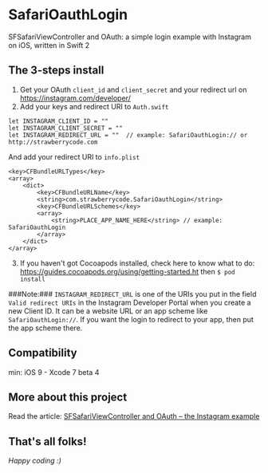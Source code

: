 # SafariOauthLogin
SFSafariViewController and OAuth: a simple login example with Instagram on iOS, written in Swift 2

## The 3-steps install

1. Get your OAuth `client_id` and `client_secret` and your redirect url on https://instagram.com/developer/
2. Add your keys and redirect URI to `Auth.swift`
```
let INSTAGRAM_CLIENT_ID = ""
let INSTAGRAM_CLIENT_SECRET = ""
let INSTAGRAM_REDIRECT_URL = ""  // example: SafariOauthLogin:// or http://strawberrycode.com
```
And add your redirect URI to `info.plist`
```
<key>CFBundleURLTypes</key>
<array>
    <dict>
        <key>CFBundleURLName</key>
        <string>com.strawberrycode.SafariOauthLogin</string>
        <key>CFBundleURLSchemes</key>
        <array>
            <string>PLACE_APP_NAME_HERE</string> // example: SafariOauthLogin
        </array>
    </dict>
</array>
```
3. If you haven't got Cocoapods installed, check here to know what to do: https://guides.cocoapods.org/using/getting-started.ht 
  then ```$ pod install```

###Note:###
`INSTAGRAM_REDIRECT_URL` is one of the URIs you put in the field `Valid redirect URIs` in the Instagram Developer Portal when you create a new Client ID. It can be a website URL or an app scheme like `SafariOauthLogin://`. 
If you want the login to redirect to your app, then put the app scheme there. 

## Compatibility
min: iOS 9 - Xcode 7 beta 4   

## More about this project

Read the article: [SFSafariViewController and OAuth – the Instagram example](http://bit.ly/1IrHe8q)

## That's all folks!

_Happy coding :)_

